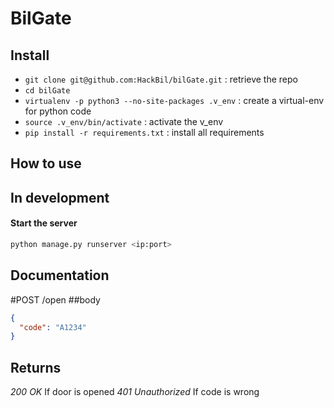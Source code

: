BilGate
===========

Install
---------
* `git clone git@github.com:HackBil/bilGate.git` : retrieve the repo
* `cd bilGate`
* `virtualenv -p python3 --no-site-packages .v_env` : create a virtual-env for python code
* `source .v_env/bin/activate` : activate the v_env
* `pip install -r requirements.txt` : install all requirements


How to use
----------
## In development
#### Start the server
```bash
python manage.py runserver <ip:port>
```


Documentation
-------------
#POST /open
##body
```json
{
  "code": "A1234"
}
```

## Returns
*200 OK* If door is opened
*401 Unauthorized* If code is wrong

